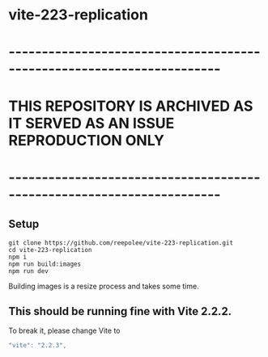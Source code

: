 # vite-223-replication

# ----------------------------------------------------------------------
# THIS REPOSITORY IS ARCHIVED AS IT SERVED AS AN ISSUE REPRODUCTION ONLY
# ----------------------------------------------------------------------

## Setup

```
git clone https://github.com/reepolee/vite-223-replication.git
cd vite-223-replication
npm i
npm run build:images
npm run dev
```

Building images is a resize process and takes some time. 

## This should be running fine with Vite 2.2.2. 

To break it, please change Vite to 
```js
"vite": "2.2.3",
```
